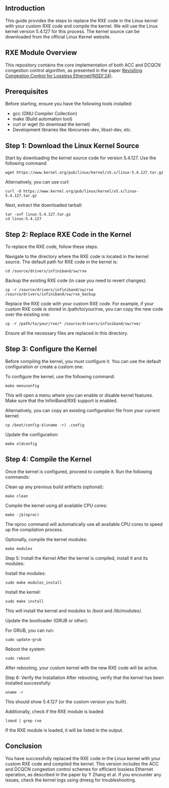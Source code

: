 ## Introduction
This guide provides the steps to replace the RXE code in the Linux kernel with your custom RXE code and compile the kernel. We will use the Linux kernel version 5.4.127 for this process. The kernel source can be downloaded from the official Linux Kernel website.

## RXE Module Overview
This repository contains the core implementation of both ACC and DCQCN congestion control algorithm, as presented in the paper [Revisiting Congestion Control for Lossless Ethernet(NSDI'24)](https://www.usenix.org/conference/nsdi24/presentation/zhang-yiran).

## Prerequisites
Before starting, ensure you have the following tools installed:

* gcc (GNU Compiler Collection)
* make (Build automation tool)
* curl or wget (to download the kernel)
* Development libraries like libncurses-dev, libssl-dev, etc.

## Step 1: Download the Linux Kernel Source
Start by downloading the kernel source code for version 5.4.127. Use the following command:

```
wget https://www.kernel.org/pub/linux/kernel/v5.x/linux-5.4.127.tar.gz
```
Alternatively, you can use curl:

```
curl -O https://www.kernel.org/pub/linux/kernel/v5.x/linux-5.4.127.tar.gz
```
Next, extract the downloaded tarball:

```
tar -xvf linux-5.4.127.tar.gz
cd linux-5.4.127
```

## Step 2: Replace RXE Code in the Kernel
To replace the RXE code, follow these steps:

Navigate to the directory where the RXE code is located in the kernel source. The default path for RXE code in the kernel is:

```
cd /source/drivers/infiniband/sw/rxe
```
Backup the existing RXE code (in case you need to revert changes):

```
cp -r /source/drivers/infiniband/sw/rxe /source/drivers/infiniband/sw/rxe_backup
```
Replace the RXE code with your custom RXE code. For example, if your custom RXE code is stored in /path/to/your/rxe, you can copy the new code over the existing one:

```
cp -r /path/to/your/rxe/* /source/drivers/infiniband/sw/rxe/
```
Ensure all the necessary files are replaced in this directory.

## Step 3: Configure the Kernel
Before compiling the kernel, you must configure it. You can use the default configuration or create a custom one.

To configure the kernel, use the following command:

```
make menuconfig
```
This will open a menu where you can enable or disable kernel features. Make sure that the InfiniBand/RXE support is enabled.

Alternatively, you can copy an existing configuration file from your current kernel:

```
cp /boot/config-$(uname -r) .config
```
Update the configuration:

```
make oldconfig
```
## Step 4: Compile the Kernel
Once the kernel is configured, proceed to compile it. Run the following commands:

Clean up any previous build artifacts (optional):

```
make clean
```
Compile the kernel using all available CPU cores:

```
make -j$(nproc)
```
The nproc command will automatically use all available CPU cores to speed up the compilation process.

Optionally, compile the kernel modules:

```
make modules
```

Step 5: Install the Kernel
After the kernel is compiled, install it and its modules:

Install the modules:

```
sudo make modules_install
```
Install the kernel:

```
sudo make install
```
This will install the kernel and modules to /boot and /lib/modules/.

Update the bootloader (GRUB or other):

For GRUB, you can run:

```
sudo update-grub
```
Reboot the system:

```
sudo reboot
```
After rebooting, your custom kernel with the new RXE code will be active.

Step 6: Verify the Installation
After rebooting, verify that the kernel has been installed successfully:

```
uname -r
```
This should show 5.4.127 (or the custom version you built).

Additionally, check if the RXE module is loaded:

```
lsmod | grep rxe
```
If the RXE module is loaded, it will be listed in the output.

## Conclusion
You have successfully replaced the RXE code in the Linux kernel with your custom RXE code and compiled the kernel. This version includes the ACC and DCQCN congestion control schemes for efficient lossless Ethernet operation, as described in the paper by Y Zhang et al. If you encounter any issues, check the kernel logs using dmesg for troubleshooting.
